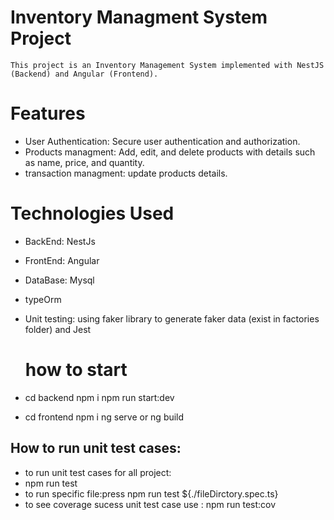 # Inventory Managment System Project

    This project is an Inventory Management System implemented with NestJS (Backend) and Angular (Frontend).
    
# Features

- User Authentication: Secure user authentication and authorization.
- Products managment: Add, edit, and delete products with details such as name, price, and quantity.
- transaction managment: update products details.

# Technologies Used
- BackEnd: NestJs
- FrontEnd: Angular
- DataBase: Mysql
- typeOrm
- Unit testing: using faker library to generate faker data (exist in factories folder) and Jest

  # how to start
- cd backend
  npm i
  npm run start:dev
  
- cd frontend
    npm i
    ng serve or ng build


## How to run unit test cases: 
- to run unit test cases for all project:
- npm run test
- to run specific file:press npm run test ${./fileDirctory.spec.ts}
- to see coverage sucess unit test case use : npm run test:cov  
 
